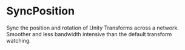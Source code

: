 SyncPosition
============

Sync the position and rotation of Unity Transforms across a network. Smoother and less bandwidth intensive than the default transform watching.
